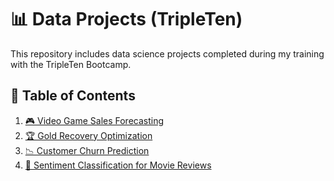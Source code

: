 # 📊 Data Projects (TripleTen)

This repository includes data science projects completed during my training with the TripleTen Bootcamp.

## 📂 Table of Contents
1. [🎮 Video Game Sales Forecasting](./video-game-sales-forecasting)
2. [🏆 Gold Recovery Optimization](./gold-recovery-optimization)
3. [📉 Customer Churn Prediction](./customer-churn-prediction)
4. [💬 Sentiment Classification for Movie Reviews](./text-sentiment-classification)
